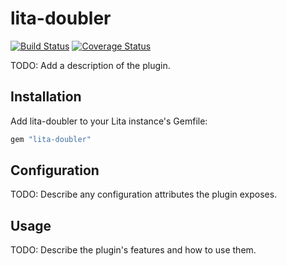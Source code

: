 # lita-doubler

[![Build Status](https://travis-ci.org/SamatrixSun/lita-doubler.png?branch=master)](https://travis-ci.org/SamatrixSun/lita-doubler)
[![Coverage Status](https://coveralls.io/repos/SamatrixSun/lita-doubler/badge.png)](https://coveralls.io/r/SamatrixSun/lita-doubler)

TODO: Add a description of the plugin.

## Installation

Add lita-doubler to your Lita instance's Gemfile:

``` ruby
gem "lita-doubler"
```

## Configuration

TODO: Describe any configuration attributes the plugin exposes.

## Usage

TODO: Describe the plugin's features and how to use them.
